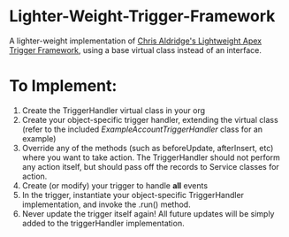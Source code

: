 # Lighter-Weight-Trigger-Framework
A lighter-weight implementation of [Chris Aldridge's Lightweight Apex Trigger Framework](https://github.com/ChrisAldridge/Lightweight-Trigger-Framework), using a base virtual class instead of an interface.

# To Implement:
1. Create the TriggerHandler virtual class in your org
2. Create your object-specific trigger handler, extending the virtual class (refer to the included *ExampleAccountTriggerHandler* class for an example)
3. Override any of the methods (such as beforeUpdate, afterInsert, etc) where you want to take action. The TriggerHandler should not perform any action itself, but should pass off the records to Service classes for action.
4. Create (or modify) your trigger to handle **all** events
5. In the trigger, instantiate your object-specific TriggerHandler implementation, and invoke the .run() method.
6. Never update the trigger itself again! All future updates will be simply added to the triggerHandler implementation.
